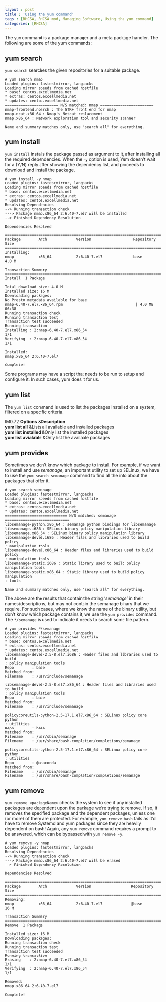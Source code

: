 ```yaml
---
layout : post
title : 'Using the yum command'
tags : [RHCSA, RHCSA_mod, Managing Software, Using the yum command]
categories: [RHCSA]
---
```



The `yum` command is a package manager and a meta package handler. The
following are some of the yum commands:

## yum search

`yum search` searches the given repositories for a suitable package.

``` console
# yum search nmap
Loaded plugins: fastestmirror, langpacks
Loading mirror speeds from cached hostfile
* base: centos.excellmedia.net
* extras: centos.excellmedia.net
* updates: centos.excellmedia.net
======================== N/S matched: nmap ========================
nmap-frontend.noarch : The GTK+ front end for nmap
nmap-ncat.x86_64 : Nmap's Netcat replacement
nmap.x86_64 : Network exploration tool and security scanner

Name and summary matches only, use "search all" for everything.
```

## yum install

`yum install` installs the package passed as argument to it, after
installing all the required dependencies. When the `-y` option is used,
Yum doesn’t wait for a (Y/N) reply after showing the dependency list,
and proceeds to download and install the package.

``` console
# yum install -y nmap
Loaded plugins: fastestmirror, langpacks
Loading mirror speeds from cached hostfile
* base: centos.excellmedia.net
* extras: centos.excellmedia.net
* updates: centos.excellmedia.net
Resolving Dependencies
--> Running transaction check
---> Package nmap.x86_64 2:6.40-7.el7 will be installed
--> Finished Dependency Resolution

Dependencies Resolved

================================================================================
Package        Arch             Version                   Repository      Size
================================================================================
Installing:
nmap           x86_64           2:6.40-7.el7              base           4.0 M

Transaction Summary
================================================================================
Install  1 Package

Total download size: 4.0 M
Installed size: 16 M
Downloading packages:
No Presto metadata available for base
nmap-6.40-7.el7.x86_64.rpm                                 | 4.0 MB   06:38
Running transaction check
Running transaction test
Transaction test succeeded
Running transaction
Installing : 2:nmap-6.40-7.el7.x86_64                                     1/1
Verifying  : 2:nmap-6.40-7.el7.x86_64                                     1/1

Installed:
nmap.x86_64 2:6.40-7.el7

Complete!
```

Some programs may have a script that needs to be run to setup and
configure it. In such cases, yum does it for us.

## yum list

The `yum list` command is used to list the packages installed on a
system, filtered on a specific criteria.

<span>lM<span>0.72</span></span> **Options** &**Description**  
**yum list all** \&Lists all available and installed packages  
**yum list installed** \&Only list the installed packages  
**yum list avialable** \&Only list the available packages  

## yum provides

Sometimes we don’t know which package to install. For example, if we
want to install and use *semanage*, an important utility to set up
SELinux, we have to use the `yum search semanage` command to find all
the info about the packages that offer it.

``` console
# yum search semanage
Loaded plugins: fastestmirror, langpacks
Loading mirror speeds from cached hostfile
* base: centos.excellmedia.net
* extras: centos.excellmedia.net
* updates: centos.excellmedia.net
============================ N/S matched: semanage =============================
libsemanage-python.x86_64 : semanage python bindings for libsemanage
libsemanage.i686 : SELinux binary policy manipulation library
libsemanage.x86_64 : SELinux binary policy manipulation library
libsemanage-devel.i686 : Header files and libraries used to build policy
: manipulation tools
libsemanage-devel.x86_64 : Header files and libraries used to build policy
: manipulation tools
libsemanage-static.i686 : Static library used to build policy manipulation tools
libsemanage-static.x86_64 : Static library used to build policy manipulation
: tools

Name and summary matches only, use "search all" for everything.
```

The above are the results that contain the string ’*semanage*’ in their
names/descriptions, but may not contain the semanage binary that we
require. For such cases, where we know the name of the binary utility,
but don’t know which package contains it, we use the `yum provides`
command. The `*/semanage` is used to indicate it needs to search some
file pattern.

``` console
# yum provides */semanage
Loaded plugins: fastestmirror, langpacks
Loading mirror speeds from cached hostfile
* base: centos.excellmedia.net
* extras: centos.excellmedia.net
* updates: centos.excellmedia.net
libsemanage-devel-2.5-8.el7.i686 : Header files and libraries used to build
: policy manipulation tools
Repo        : base
Matched from:
Filename    : /usr/include/semanage

libsemanage-devel-2.5-8.el7.x86_64 : Header files and libraries used to build
: policy manipulation tools
Repo        : base
Matched from:
Filename    : /usr/include/semanage

policycoreutils-python-2.5-17.1.el7.x86_64 : SELinux policy core python
: utilities
Repo        : base
Matched from:
Filename    : /usr/sbin/semanage
Filename    : /usr/share/bash-completion/completions/semanage

policycoreutils-python-2.5-17.1.el7.x86_64 : SELinux policy core python
: utilities
Repo        : @anaconda
Matched from:
Filename    : /usr/sbin/semanage
Filename    : /usr/share/bash-completion/completions/semanage
```

## yum remove

`yum remove <packageName>` checks the system to see if any installed
packages are dependent upon the package we’re trying to remove. If so,
it removes the specified package and the dependent packages, unless one
(or more) of them are protected. For example, `yum remove bash` fails as
it’d have to remove Systemd and yum packages since they are heavily
dependent on bash\! Again, any `yum remove` command requires a prompt to
be answered, which can be bypassed with `yum remove -y`.

``` console
# yum remove -y nmap
Loaded plugins: fastestmirror, langpacks
Resolving Dependencies
--> Running transaction check
---> Package nmap.x86_64 2:6.40-7.el7 will be erased
--> Finished Dependency Resolution

Dependencies Resolved

================================================================================
Package        Arch             Version                  Repository       Size
================================================================================
Removing:
nmap           x86_64           2:6.40-7.el7             @base            16 M

Transaction Summary
================================================================================
Remove  1 Package

Installed size: 16 M
Downloading packages:
Running transaction check
Running transaction test
Transaction test succeeded
Running transaction
Erasing    : 2:nmap-6.40-7.el7.x86_64                                     1/1
Verifying  : 2:nmap-6.40-7.el7.x86_64                                     1/1

Removed:
nmap.x86_64 2:6.40-7.el7

Complete!
```

